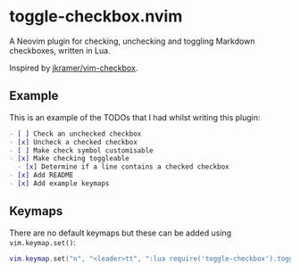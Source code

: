 # toggle-checkbox.nvim

A Neovim plugin for checking, unchecking and toggling Markdown checkboxes, written in Lua.

Inspired by [jkramer/vim-checkbox](https://github.com/jkramer/vim-checkbox).

## Example

This is an example of the TODOs that I had whilst writing this plugin:

```markdown
- [ ] Check an unchecked checkbox
- [x] Uncheck a checked checkbox
- [ ] Make check symbol customisable
- [x] Make checking toggleable
  - [x] Determine if a line contains a checked checkbox
- [x] Add README
- [x] Add example keymaps
```

## Keymaps

There are no default keymaps but these can be added using `vim.keymap.set()`:

```lua
vim.keymap.set("n", "<leader>tt", ":lua require('toggle-checkbox').toggle()<CR>")
```
